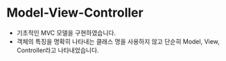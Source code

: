 # Model-View-Controller

- 기초적인 MVC 모델을 구현하였습니다.
- 객체의 특징을 명확히 나타내는 클래스 명을 사용하지 않고 단순히 Model, View, Controller라고 나타내었습니다.
